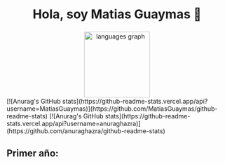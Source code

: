 <h1 align="center">Hola, soy Matias Guaymas 👋</h1>

###

<div align="center">
  
  <img src="https://github-readme-stats.vercel.app/api/top-langs?username=MatiasGuaymas&locale=en&hide_title=false&layout=compact&card_width=320&langs_count=5&theme=shades-of-purple&hide_border=false&order=2" height="150" alt="languages graph"  />
</div>
  [![Anurag's GitHub stats](https://github-readme-stats.vercel.app/api?username=MatiasGuaymas)](https://github.com/MatiasGuaymas/github-readme-stats)
  [![Anurag's GitHub stats](https://github-readme-stats.vercel.app/api?username=anuraghazra)](https://github.com/anuraghazra/github-readme-stats)
<h2 align="left">Primer año:</h2>

###
